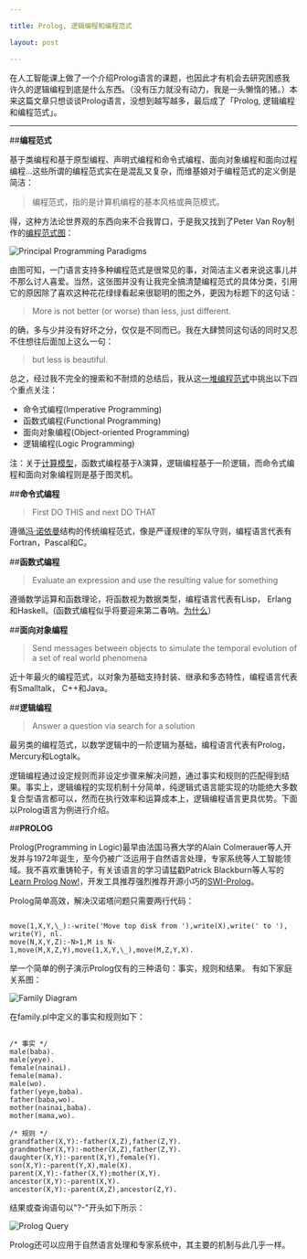 ```yaml
---

title: Prolog, 逻辑编程和编程范式

layout: post

---
```

在人工智能课上做了一个介绍Prolog语言的课题，也因此才有机会去研究困惑我许久的逻辑编程到底是什么东西。（没有压力就没有动力，我是一头懒惰的猪。）本来这篇文章只想谈谈Prolog语言，没想到越写越多，最后成了「Prolog, 逻辑编程和编程范式」。

---

##**编程范式**

基于类编程和基于原型编程、声明式编程和命令式编程、面向对象编程和面向过程编程...这些所谓的编程范式实在是混乱又复杂，而维基娘对于编程范式的定义倒是简洁：

>编程范式，指的是计算机编程的基本风格或典范模式。

得，这种方法论世界观的东西向来不合我胃口，于是我又找到了Peter Van Roy制作的[编程范式图][1]：

![Principal Programming Paradigms][2]

由图可知，一门语言支持多种编程范式是很常见的事，对简洁主义者来说这事儿并不那么讨人喜爱。当然，这张图并没有让我完全搞清楚编程范式的具体分类，引用它的原因除了喜欢这种花花绿绿看起来很聪明的图之外，更因为标题下的这句话：

>More is not better (or worse) than less, just different.

的确，多与少并没有好坏之分，仅仅是不同而已。我在大肆赞同这句话的同时又忍不住想往后面加上这么一句：

>but less is beautiful.

总之，经过我不完全的搜索和不耐烦的总结后，我从这[一堆编程范式][3]中挑出以下四个重点关注：

* 命令式编程(Imperative Programming)
* 函数式编程(Functional Programming)
* 面向对象编程(Object-oriented Programming)
* 逻辑编程(Logic Programming)

注：关于[计算模型][4]，函数式编程基于λ演算，逻辑编程基于一阶逻辑，而命令式编程和面向对象编程则是基于图灵机。

##**命令式编程**

>First DO THIS and next DO THAT

遵循[冯·诺依曼][5]结构的传统编程范式，像是严谨规律的军队守则，编程语言代表有Fortran，Pascal和C。

##**函数式编程**

>Evaluate an expression and use the resulting value for something

遵循数学运算和函数理论，将函数视为数据类型，编程语言代表有Lisp， Erlang和Haskell。(函数式编程似乎将要迎来第二春呐。[为什么][6]）

##**面向对象编程**

>Send messages between objects to simulate the temporal evolution of a set of real world phenomena

近十年最火的编程范式，以对象为基础支持封装、继承和多态特性，编程语言代表有Smalltalk， C++和Java。

##**逻辑编程**

>Answer a question via search for a solution

最另类的编程范式，以数学逻辑中的一阶逻辑为基础，编程语言代表有Prolog，Mercury和Logtalk。

逻辑编程通过设定规则而非设定步骤来解决问题，通过事实和规则的匹配得到结果。事实上，逻辑编程的实现机制十分简单，纯逻辑式语言能实现的功能绝大多数复合型语言都可以，然而在执行效率和运算成本上，逻辑编程语言更具优势。下面以Prolog语言为例进行介绍。

##**PROLOG**

Prolog(Programming in Logic)最早由法国马赛大学的Alain Colmerauer等人开发并与1972年诞生，至今仍被广泛运用于自然语言处理，专家系统等人工智能领域。我不喜欢重铸轮子，有关该语言的学习请猛戳Patrick Blackburn等人写的[Learn Prolog Now!][7]，开发工具推荐强烈推荐开源小巧的[SWI-Prolog][8]。

Prolog简单高效，解决汉诺塔问题只需要两行代码：

<pre><code class="prolog">
move(1,X,Y,\_):-write('Move top disk from '),write(X),write(' to '), write(Y), nl.   
move(N,X,Y,Z):-N>1,M is N-1,move(M,X,Z,Y),move(1,X,Y,\_),move(M,Z,Y,X). 
</code></pre>

举一个简单的例子演示Prolog仅有的三种语句：事实，规则和结果。
有如下家庭关系图：

![Family Diagram][9]

在family.pl中定义的事实和规则如下：
<pre><code class="prolog">
/* 事实 */
male(baba).
male(yeye).
female(nainai).
female(mama).
male(wo).
father(yeye,baba).
father(baba,wo).
mother(nainai,baba).
mother(mama,wo).

/* 规则 */
grandfather(X,Y):-father(X,Z),father(Z,Y).
grandmother(X,Y):-mother(X,Z),father(Z,Y).
daughter(X,Y):-parent(X,Y),female(Y).
son(X,Y):-parent(Y,X),male(X).
parent(X,Y):-father(X,Y);mother(X,Y).
ancestor(X,Y):-parent(X,Y).
ancestor(X,Y):-parent(X,Z),ancestor(Z,Y).
</code></pre>

结果或查询语句以"?-"开头如下所示：

![Prolog Query][10]

Prolog还可以应用于自然语言处理和专家系统中，其主要的机制与此几乎一样。

[1]:http://www.info.ucl.ac.be/~pvr/paradigmsDIAGRAMeng108.pdf
[2]:http://i.imgur.com/oACpKEi.png
[3]:http://en.wikipedia.org/wiki/Category:Programming_paradigms
[4]:http://en.wikipedia.org/wiki/Computational_model
[5]:http://en.wikipedia.org/wiki/John_von_Neumann
[6]:http://www.cse.chalmers.se/~rjmh/Papers/whyfp.html
[7]:http://www.learnprolognow.org/
[8]:http://www.swi-prolog.org
[9]:http://i.imgur.com/ekXPwFP.png
[10]:http://i.imgur.com/PX5NBlR.png